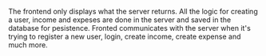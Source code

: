 The frontend only displays what the server returns. All the logic for creating a user, income and expeses are done in the server and saved in the database for pesistence.
Fronted communicates with the server when it's trying to register a new user, login, create income, create expense and much more.
